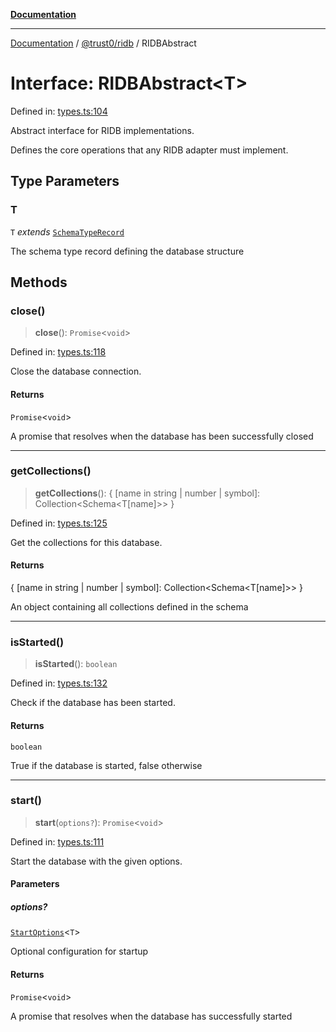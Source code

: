 [**Documentation**](../../../README.md)

***

[Documentation](../../../README.md) / [@trust0/ridb](../README.md) / RIDBAbstract

# Interface: RIDBAbstract\<T\>

Defined in: [types.ts:104](https://github.com/trust0-project/RIDB/blob/03bccbe2ed2bfcff056ffa0dc21ae7b9c17755fa/packages/ridb/src/types.ts#L104)

Abstract interface for RIDB implementations.

Defines the core operations that any RIDB adapter must implement.

## Type Parameters

### T

`T` *extends* [`SchemaTypeRecord`](https://github.com/trust0-project/RIDB/blob/main/docs/%40trust0/ridb-core/type-aliases/SchemaTypeRecord.md)

The schema type record defining the database structure

## Methods

### close()

> **close**(): `Promise`\<`void`\>

Defined in: [types.ts:118](https://github.com/trust0-project/RIDB/blob/03bccbe2ed2bfcff056ffa0dc21ae7b9c17755fa/packages/ridb/src/types.ts#L118)

Close the database connection.

#### Returns

`Promise`\<`void`\>

A promise that resolves when the database has been successfully closed

***

### getCollections()

> **getCollections**(): \{ \[name in string \| number \| symbol\]: Collection\<Schema\<T\[name\]\>\> \}

Defined in: [types.ts:125](https://github.com/trust0-project/RIDB/blob/03bccbe2ed2bfcff056ffa0dc21ae7b9c17755fa/packages/ridb/src/types.ts#L125)

Get the collections for this database.

#### Returns

\{ \[name in string \| number \| symbol\]: Collection\<Schema\<T\[name\]\>\> \}

An object containing all collections defined in the schema

***

### isStarted()

> **isStarted**(): `boolean`

Defined in: [types.ts:132](https://github.com/trust0-project/RIDB/blob/03bccbe2ed2bfcff056ffa0dc21ae7b9c17755fa/packages/ridb/src/types.ts#L132)

Check if the database has been started.

#### Returns

`boolean`

True if the database is started, false otherwise

***

### start()

> **start**(`options?`): `Promise`\<`void`\>

Defined in: [types.ts:111](https://github.com/trust0-project/RIDB/blob/03bccbe2ed2bfcff056ffa0dc21ae7b9c17755fa/packages/ridb/src/types.ts#L111)

Start the database with the given options.

#### Parameters

##### options?

[`StartOptions`](../type-aliases/StartOptions.md)\<`T`\>

Optional configuration for startup

#### Returns

`Promise`\<`void`\>

A promise that resolves when the database has successfully started
